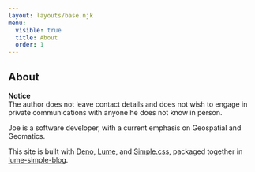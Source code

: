 ```yaml
---
layout: layouts/base.njk
menu:
  visible: true
  title: About
  order: 1
---
```


## About

<p class="notice">
    <b>Notice</b>
    <br/>
    The author does not leave contact details and does not wish to
    engage in private communications with anyone he does not know in
    person.
</p>

Joe is a software developer, with a current emphasis on Geospatial and
Geomatics.

This site is built with [Deno](https://deno.com/), [Lume](https://lume.land/),
and [Simple.css](https://simplecss.org/), packaged together in
[lume-simple-blog](https://github.com/joefg/lume-simple-blog).
